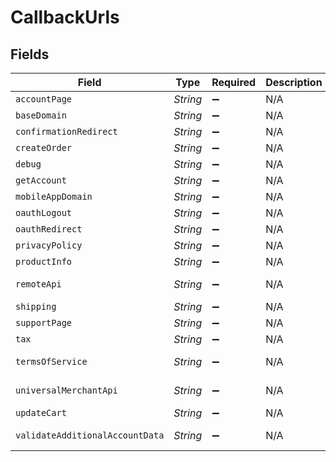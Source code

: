 # CallbackUrls


## Fields

| Field                                         | Type                                          | Required                                      | Description                                   | Example                                       |
| --------------------------------------------- | --------------------------------------------- | --------------------------------------------- | --------------------------------------------- | --------------------------------------------- |
| `accountPage`                                 | *String*                                      | :heavy_minus_sign:                            | N/A                                           | https://www.example.com/account               |
| `baseDomain`                                  | *String*                                      | :heavy_minus_sign:                            | N/A                                           | https://www.example.com/                      |
| `confirmationRedirect`                        | *String*                                      | :heavy_minus_sign:                            | N/A                                           | https://www.example.com/bolt/redirect         |
| `createOrder`                                 | *String*                                      | :heavy_minus_sign:                            | N/A                                           | https://www.example.com/bolt/order            |
| `debug`                                       | *String*                                      | :heavy_minus_sign:                            | N/A                                           | https://www.example.com/bolt/debug            |
| `getAccount`                                  | *String*                                      | :heavy_minus_sign:                            | N/A                                           | https://www.example.com/bolt/account          |
| `mobileAppDomain`                             | *String*                                      | :heavy_minus_sign:                            | N/A                                           | https://m.example.com/                        |
| `oauthLogout`                                 | *String*                                      | :heavy_minus_sign:                            | N/A                                           | https://www.example.com/bolt/logout           |
| `oauthRedirect`                               | *String*                                      | :heavy_minus_sign:                            | N/A                                           | https://www.example.com/bolt/oauth            |
| `privacyPolicy`                               | *String*                                      | :heavy_minus_sign:                            | N/A                                           | https://www.example.com/privacy-policy        |
| `productInfo`                                 | *String*                                      | :heavy_minus_sign:                            | N/A                                           | https://www.example.com/bolt/product          |
| `remoteApi`                                   | *String*                                      | :heavy_minus_sign:                            | N/A                                           | https://www.example.com/bolt/remote-api       |
| `shipping`                                    | *String*                                      | :heavy_minus_sign:                            | N/A                                           | https://www.example.com/bolt/shipping         |
| `supportPage`                                 | *String*                                      | :heavy_minus_sign:                            | N/A                                           | https://www.example.com/help                  |
| `tax`                                         | *String*                                      | :heavy_minus_sign:                            | N/A                                           | https://www.example.com/bolt/tax              |
| `termsOfService`                              | *String*                                      | :heavy_minus_sign:                            | N/A                                           | https://www.example.com/terms-of-service      |
| `universalMerchantApi`                        | *String*                                      | :heavy_minus_sign:                            | N/A                                           | https://www.example.com/bolt/merchant-api     |
| `updateCart`                                  | *String*                                      | :heavy_minus_sign:                            | N/A                                           | https://www.example.com/bolt/cart             |
| `validateAdditionalAccountData`               | *String*                                      | :heavy_minus_sign:                            | N/A                                           | https://www.example.com/bolt/validate-account |